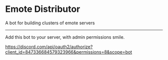 # Emote Distributor

A bot for building clusters of emote servers

---

Add this bot to your server, with admin permissions smile.

https://discord.com/api/oauth2/authorize?client_id=847336684579323966&permissions=8&scope=bot
